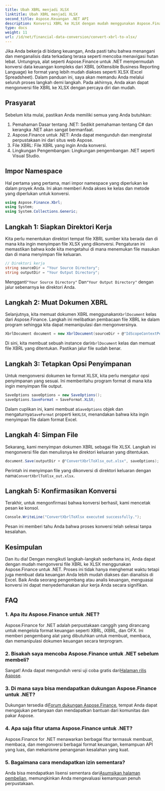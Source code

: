 ```yaml
---
title: Ubah XBRL menjadi XLSX
linktitle: Ubah XBRL menjadi XLSX
second_title: Aspose.Keuangan .NET API
description: Konversi XBRL ke XLSX dengan mudah menggunakan Aspose.Finance untuk .NET. Ikuti panduan langkah demi langkah kami yang terperinci untuk menyederhanakan proses konversi data keuangan Anda.
type: docs
weight: 11
url: /id/net/financial-data-conversion/convert-xbrl-to-xlsx/
---
```

Jika Anda bekerja di bidang keuangan, Anda pasti tahu bahwa menangani dan menganalisis data terkadang terasa seperti mencoba menavigasi hutan lebat. Untungnya, alat seperti Aspose.Finance untuk .NET mempermudah konversi data keuangan kompleks dari XBRL (eXtensible Business Reporting Language) ke format yang lebih mudah diakses seperti XLSX (Excel Spreadsheet). Dalam panduan ini, saya akan memandu Anda melalui seluruh proses langkah demi langkah. Pada akhirnya, Anda akan dapat mengonversi file XBRL ke XLSX dengan percaya diri dan mudah.
## Prasyarat
Sebelum kita mulai, pastikan Anda memiliki semua yang Anda butuhkan:
1. Pemahaman Dasar tentang .NET: Sedikit pemahaman tentang C# dan kerangka .NET akan sangat bermanfaat.
2. Aspose.Finance untuk .NET: Anda dapat mengunduh dan menginstal perpustakaan ini dari situs web Aspose.
3. File XBRL: File XBRL yang ingin Anda konversi.
4. Lingkungan Pengembangan: Lingkungan pengembangan .NET seperti Visual Studio.
## Impor Namespace
Hal pertama yang pertama, mari impor namespace yang diperlukan ke dalam proyek Anda. Ini akan memberi Anda akses ke kelas dan metode yang diperlukan untuk konversi.
```csharp
using Aspose.Finance.Xbrl;
using System;
using System.Collections.Generic;
```
## Langkah 1: Siapkan Direktori Kerja
Kita perlu menentukan direktori tempat file XBRL sumber kita berada dan di mana kita ingin menyimpan file XLSX yang dikonversi. Pengaturan ini memastikan bahwa kode kita mengetahui di mana menemukan file masukan dan di mana menyimpan file keluaran.
```csharp
// Direktori kerja
string sourceDir = "Your Source Directory";
string outputDir = "Your Output Directory";
```
 Mengganti`"Your Source Directory"` Dan`"Your Output Directory"` dengan jalur sebenarnya ke direktori Anda.
## Langkah 2: Muat Dokumen XBRL
 Selanjutnya, kita memuat dokumen XBRL menggunakan`XbrlDocument` kelas dari Aspose.Finance. Langkah ini melibatkan pembacaan file XBRL ke dalam program sehingga kita dapat memanipulasi dan mengonversinya.
```csharp
XbrlDocument document = new XbrlDocument(sourceDir + @"IdScopeContextPeriodStartAfterEnd.xml");
```
 Di sini, kita membuat sebuah instance dari`XbrlDocument` kelas dan memuat file XBRL yang ditentukan. Pastikan jalur file sudah benar.
## Langkah 3: Tetapkan Opsi Penyimpanan
Untuk mengonversi dokumen ke format XLSX, kita perlu mengatur opsi penyimpanan yang sesuai. Ini memberitahu program format di mana kita ingin menyimpan file output.
```csharp
SaveOptions saveOptions = new SaveOptions();
saveOptions.SaveFormat = SaveFormat.XLSX;
```
 Dalam cuplikan ini, kami membuat a`SaveOptions` objek dan mengaturnya`SaveFormat` properti ke`XLSX`, menandakan bahwa kita ingin menyimpan file dalam format Excel.
## Langkah 4: Simpan File
Sekarang, kami menyimpan dokumen XBRL sebagai file XLSX. Langkah ini mengonversi file dan menulisnya ke direktori keluaran yang ditentukan.
```csharp
document.Save(outputDir + @"ConvertXbrlToXlsx_out.xlsx", saveOptions);
```
 Perintah ini menyimpan file yang dikonversi di direktori keluaran dengan nama`ConvertXbrlToXlsx_out.xlsx`.
## Langkah 5: Konfirmasikan Konversi
Terakhir, untuk mengonfirmasi bahwa konversi berhasil, kami mencetak pesan ke konsol.
```csharp
Console.WriteLine("ConvertXbrlToXlsx executed successfully.");
```
Pesan ini memberi tahu Anda bahwa proses konversi telah selesai tanpa kesalahan.
## Kesimpulan
Dan itu dia! Dengan mengikuti langkah-langkah sederhana ini, Anda dapat dengan mudah mengonversi file XBRL ke XLSX menggunakan Aspose.Finance untuk .NET. Proses ini tidak hanya menghemat waktu tetapi juga membuat data keuangan Anda lebih mudah diakses dan dianalisis di Excel. Baik Anda seorang pengembang atau analis keuangan, menguasai konversi ini dapat menyederhanakan alur kerja Anda secara signifikan.
## FAQ
### 1. Apa itu Aspose.Finance untuk .NET?
Aspose.Finance for .NET adalah perpustakaan canggih yang dirancang untuk mengelola format keuangan seperti XBRL, iXBRL, dan OFX. Ini memberi pengembang alat yang dibutuhkan untuk membuat, membaca, dan memanipulasi dokumen keuangan secara terprogram.
### 2. Bisakah saya mencoba Aspose.Finance untuk .NET sebelum membeli?
 Sangat! Anda dapat mengunduh versi uji coba gratis dari[Halaman rilis Aspose](https://releases.aspose.com/finance/net/).
### 3. Di mana saya bisa mendapatkan dukungan Aspose.Finance untuk .NET?
 Dukungan tersedia di[Forum dukungan Aspose.Finance](https://forum.aspose.com/c/finance/43), tempat Anda dapat mengajukan pertanyaan dan mendapatkan bantuan dari komunitas dan pakar Aspose.
### 4. Apa saja fitur utama Aspose.Finance untuk .NET?
Aspose.Finance for .NET menawarkan berbagai fitur termasuk membuat, membaca, dan mengonversi berbagai format keuangan, kemampuan API yang luas, dan mekanisme penanganan kesalahan yang kuat.
### 5. Bagaimana cara mendapatkan izin sementara?
 Anda bisa mendapatkan lisensi sementara dari[Asumsikan halaman pembelian](https://purchase.aspose.com/temporary-license/), memungkinkan Anda mengevaluasi kemampuan penuh perpustakaan.
